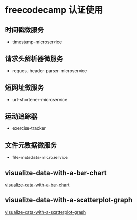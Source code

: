 # freecodecamp 认证使用

## 时间戳微服务

- timestamp-microservice

## 请求头解析器微服务

- request-header-parser-microservice

## 短网址微服务

- url-shortener-microservice

## 运动追踪器
- exercise-tracker

## 文件元数据微服务
- file-metadata-microservice

## visualize-data-with-a-bar-chart

[visualize-data-with-a-bar-chart](https://code-road518.github.io/fcc-project-apis-projects/visualize-data-with-a-bar-chart.html)

## visualize-data-with-a-scatterplot-graph

[visualize-data-with-a-scatterplot-graph](https://code-road518.github.io/fcc-project-apis-projects/visualize-data-with-a-scatterplot-graph.html)